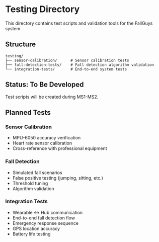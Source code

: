 # Testing Directory

This directory contains test scripts and validation tools for the FallGuys system.

## Structure

```
testing/
├── sensor-calibration/      # Sensor calibration tests
├── fall-detection-tests/    # Fall detection algorithm validation
└── integration-tests/       # End-to-end system tests
```

## Status: To Be Developed

Test scripts will be created during MS1-MS2.

## Planned Tests

### Sensor Calibration
- MPU-6050 accuracy verification
- Heart rate sensor calibration
- Cross-reference with professional equipment

### Fall Detection
- Simulated fall scenarios
- False positive testing (jumping, sitting, etc.)
- Threshold tuning
- Algorithm validation

### Integration Tests
- Wearable ↔ Hub communication
- End-to-end fall detection flow
- Emergency response sequence
- GPS location accuracy
- Battery life testing
